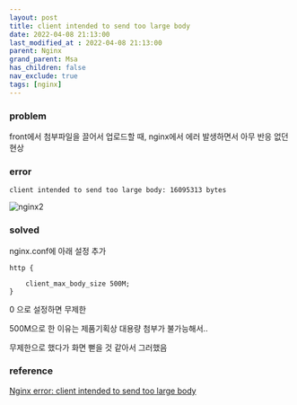 ```yaml
---
layout: post
title: client intended to send too large body
date: 2022-04-08 21:13:00
last_modified_at : 2022-04-08 21:13:00
parent: Nginx
grand_parent: Msa
has_children: false
nav_exclude: true
tags: [nginx]
---
```


### problem

front에서 첨부파일을 끌어서 업로드할 때, nginx에서 에러 발생하면서 아무 반응 없던 현상

### error

```
client intended to send too large body: 16095313 bytes
```

![nginx2](../img/nginx2.png)

### solved

nginx.conf에 아래 설정 추가

```
http {
	
	client_max_body_size 500M;
}
```

0 으로 설정하면 무제한

500M으로 한 이유는 제품기획상 대용량 첨부가 불가능해서..

무제한으로 했다가 화면 뻗을 것 같아서 그러했음

### reference

[Nginx error: client intended to send too large body](https://stackoverflow.com/questions/44741514/nginx-error-client-intended-to-send-too-large-body)